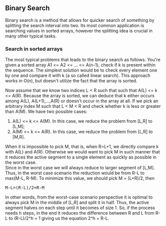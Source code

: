 ## Binary Search
Binary search is a method that allows for quicker search of something by splitting the search interval into two. Its most common application is searching values in sorted arrays, however the splitting idea is crucial in many other typical tasks.

### Search in sorted arrays
The most typical problems that leads to the binary search as follows. You're given a sorted array A1 <= A2 <= ... <= A(n-1), check if k is present within the sequence. The simplest solution would be to check every element one by one and compare it with k (a so called linear search). This approach works in O(n), but doesn't utilize the fact that the array is sorted.<br>

Now assume that we know two indices L < R such that such that A(L) <= k <= A(R). Because the array is sorted, we can deduce that k either occurs among A(L), A(L+1),...,A(R) or doesn't occur in the array at all. If we pick an arbitrary index M such that L < M < R and check whether k is less or greater than A(M). We have two possible cases:
1. A(L) <= k <= A(M). In this case, we reduce the problem from [L,R] to [L,M];
2. A(M) <= k <= A(R). In this case, we reduce the problem from [L,R] to [M,R].

When it is impossible to pick M, that is, when R=L+1, we directly compare k with A(L) and A(R). Otherwise we would want to pick M in such manner that it reduces the active segment to a single element as quickly as possible in the worst case.<br>
Since in the worst case we will always reduce to larger segment of [L,M]. Thus, in the worst case scenario the reduction would be from R-L to max(M-L, R-M). To minimize this value, we should pick M = (L+R)/2, then 
<pre>M-L=(R-L)/2=R-M</pre>
In other words, from the worst-case scenario perspective it is optimal to always pick M in the middle of [L,R] and split it in half. Thus, the active segment halves on each step until it becomes of size 1. So, if the process needs h steps, in the end it reduces the difference between R and L from R-L to (R-L)/2^h = 1 giving us the equation 2^h = R-L.
